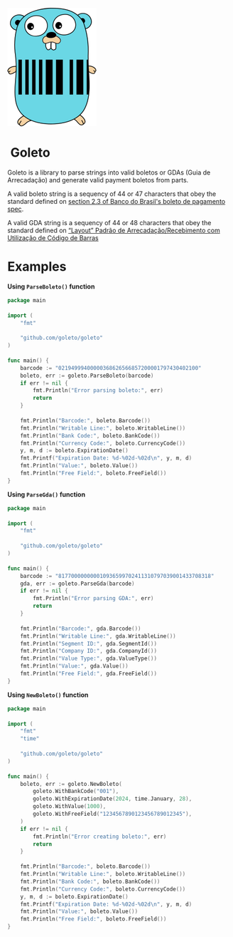 ![Goleto icon](./goleto.svg)

# &nbsp;Goleto

Goleto is a library to parse strings into valid boletos or GDAs (Guia de Arrecadação) and generate valid payment boletos from parts.

A valid boleto string is a sequency of 44 or 47 characters that obey the standard defined on [section 2.3 of Banco do Brasil's boleto de pagamento spec](https://www.bb.com.br/docs/pub/emp/empl/dwn/Doc5175Bloqueto.pdf).

A valid GDA string is a sequency of 44 or 48 characters that obey the standard defined on [“Layout” Padrão de Arrecadação/Recebimento com Utilização de Código de Barras](https://cmsarquivos.febraban.org.br/Arquivos/documentos/PDF/Layout%20-%20C%C3%B3digo%20de%20Barras%20-%20Vers%C3%A3o%207%20-%2001_03_2023_mn.pdf)

# Examples

**Using `ParseBoleto()` function**

```go
package main

import (
	"fmt"

	"github.com/goleto/goleto"
)

func main() {
	barcode := "02194999400000368626566857200001797430402100"
	boleto, err := goleto.ParseBoleto(barcode)
	if err != nil {
		fmt.Println("Error parsing boleto:", err)
		return
    }

	fmt.Println("Barcode:", boleto.Barcode())
	fmt.Println("Writable Line:", boleto.WritableLine())
	fmt.Println("Bank Code:", boleto.BankCode())
	fmt.Println("Currency Code:", boleto.CurrencyCode())
	y, m, d := boleto.ExpirationDate()
	fmt.Printf("Expiration Date: %d-%02d-%02d\n", y, m, d)
	fmt.Println("Value:", boleto.Value())
	fmt.Println("Free Field:", boleto.FreeField())
}
```

**Using `ParseGda()` function**

```go
package main

import (
	"fmt"

	"github.com/goleto/goleto"
)

func main() {
	barcode := "817700000000010936599702411310797039001433708318"
	gda, err := goleto.ParseGda(barcode)
	if err != nil {
		fmt.Println("Error parsing GDA:", err)
		return
	}

	fmt.Println("Barcode:", gda.Barcode())
	fmt.Println("Writable Line:", gda.WritableLine())
	fmt.Println("Segment ID:", gda.SegmentId())
	fmt.Println("Company ID:", gda.CompanyId())
	fmt.Println("Value Type:", gda.ValueType())
	fmt.Println("Value:", gda.Value())
	fmt.Println("Free Field:", gda.FreeField())
}
```

**Using `NewBoleto()` function**

```go
package main

import (
    "fmt"
    "time"

    "github.com/goleto/goleto"
)

func main() {
    boleto, err := goleto.NewBoleto(
        goleto.WithBankCode("001"),
        goleto.WithExpirationDate(2024, time.January, 28),
        goleto.WithValue(1000),
        goleto.WithFreeField("1234567890123456789012345"),
    )
    if err != nil {
        fmt.Println("Error creating boleto:", err)
        return
    }

    fmt.Println("Barcode:", boleto.Barcode())
    fmt.Println("Writable Line:", boleto.WritableLine())
    fmt.Println("Bank Code:", boleto.BankCode())
    fmt.Println("Currency Code:", boleto.CurrencyCode())
    y, m, d := boleto.ExpirationDate()
    fmt.Printf("Expiration Date: %d-%02d-%02d\n", y, m, d)
    fmt.Println("Value:", boleto.Value())
    fmt.Println("Free Field:", boleto.FreeField())
}
```
